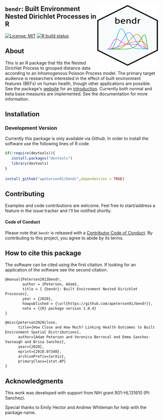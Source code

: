 ## <img src = "docs/figures/bendr_hex.png" align="right" width="200" height = "200"> `bendr`: Built Environment Nested Dirichlet Processes in R 
<!-- badges: start -->
[![License: MIT](https://img.shields.io/badge/License-MIT-yellow.svg)](https://opensource.org/licenses/MIT)
[![R build status](https://github.com/apeterson91/rndpp/workflows/R-CMD-check/badge.svg)](https://github.com/apeterson91/rndpp/actions)
<!-- badges: end -->

## About

This is an R package that fits the Nested Dirichlet Process to grouped distance data according to 
an Inhomogenous Poisson Process model. The primary target audience is researchers interested in the effect of built environment features (BEFs) on human health, 
though other applications are possible. See the package's [website](https://apeterson91.github.io/bendr/) for an [introduction](https://apeterson91.github.io/bendr/articles/Introduction.html).
 Currently both normal and beta base measures are implemented. See the documentation for more information.


## Installation

### Development Version

 Currently this package is only available via Github. In order to install the software use the following 
 lines of R code

 ```r
 if(!require(devtools)){
	install.packages("devtools")
	library(devtools)
 }

install_github("apeterson91/bendr",dependencies = TRUE)
 ```

## Contributing

 Examples and code contributions are welcome. Feel free to start/address a feature in the issue tracker and I'll be notified shortly. 

#### Code of Conduct

Please note that `bendr` is released with a [Contributor Code of Conduct](https://www.contributor-covenant.org/). By contributing to this project, you agree to abide by its terms.


## How to cite this package

The software can be cited using the first citation. If looking for an application of the software see the second citation.
```
@manual{Peterson2013bendr,
		author = {Peterson, Adam},
		title = { {bendr}: Built Environment Nested Dirichlet Processes},
		year = {2020},
		howpublished = {\url{https://github.com/apeterson91/bendr}},
		note = {{R} package version 1.0.4}
}
```


```
@misc{peterson2020close,
	  title={How Close and How Much? Linking Health Outcomes to Built Environment Spatial Distributions}, 
	  author={Adam Peterson and Veronica Berrocal and Emma Sanchez-Vaznaugh and Brisa Sanchez},
	  year={2020},
	  eprint={2010.07348},
	  archivePrefix={arXiv},
	  primaryClass={stat.AP}
}
```

## Acknowledgments

This work was developed with support from NIH grant R01-HL131610 (PI: Sanchez).

Special thanks to Emily Hector and Andrew Whiteman for help with the package name.

